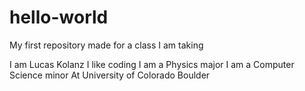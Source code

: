 # hello-world
My first repository made for a class I am taking

I am Lucas Kolanz
I like coding
I am a Physics major
I am a Computer Science minor
At University of Colorado Boulder
